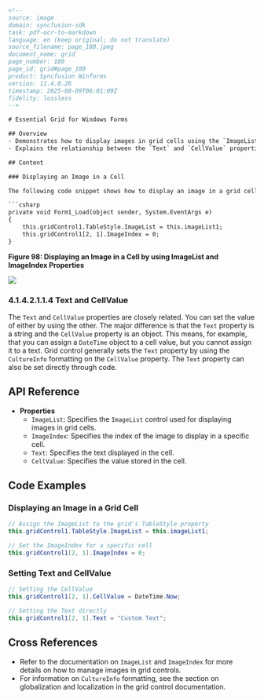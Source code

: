 ```html
<!-- 
source: image
domain: syncfusion-sdk
task: pdf-ocr-to-markdown
language: en (keep original; do not translate)
source_filename: page_180.jpeg
document_name: grid
page_number: 180
page_id: grid#page_180
product: Syncfusion Winforms
version: 11.4.0.26
timestamp: 2025-08-09T06:01:09Z
fidelity: lossless
-->

# Essential Grid for Windows Forms

## Overview
- Demonstrates how to display images in grid cells using the `ImageList` and `ImageIndex` properties.
- Explains the relationship between the `Text` and `CellValue` properties in grid controls.

## Content

### Displaying an Image in a Cell

The following code snippet shows how to display an image in a grid cell using the `ImageList` and `ImageIndex` properties:

```csharp
private void Form1_Load(object sender, System.EventArgs e)
{
    this.gridControl1.TableStyle.ImageList = this.imageList1;
    this.gridControl1[2, 1].ImageIndex = 0;
}
```

**Figure 98: Displaying an Image in a Cell by using ImageList and ImageIndex Properties**

![](https://i.imgur.com/undefined.png)

### 4.1.4.2.1.1.4 Text and CellValue

The `Text` and `CellValue` properties are closely related. You can set the value of either by using the other. The major difference is that the `Text` property is a string and the `CellValue` property is an object. This means, for example, that you can assign a `DateTime` object to a cell value, but you cannot assign it to a text. Grid control generally sets the `Text` property by using the `CultureInfo` formatting on the `CellValue` property. The `Text` property can also be set directly through code.

## API Reference

- **Properties**
  - `ImageList`: Specifies the `ImageList` control used for displaying images in grid cells.
  - `ImageIndex`: Specifies the index of the image to display in a specific cell.
  - `Text`: Specifies the text displayed in the cell.
  - `CellValue`: Specifies the value stored in the cell.

## Code Examples

### Displaying an Image in a Grid Cell

```csharp
// Assign the ImageList to the grid's TableStyle property
this.gridControl1.TableStyle.ImageList = this.imageList1;

// Set the ImageIndex for a specific cell
this.gridControl1[2, 1].ImageIndex = 0;
```

### Setting Text and CellValue

```csharp
// Setting the CellValue
this.gridControl1[2, 1].CellValue = DateTime.Now;

// Setting the Text directly
this.gridControl1[2, 1].Text = "Custom Text";
```

## Cross References

- Refer to the documentation on `ImageList` and `ImageIndex` for more details on how to manage images in grid controls.
- For information on `CultureInfo` formatting, see the section on globalization and localization in the grid control documentation.

<!-- tags: [Syncfusion Winforms, Grid, ImageList, ImageIndex, Text, CellValue] keywords: [grid, imageList, imageIndex, text, cellValue, datetime, cultureInfo, formatting] -->
```